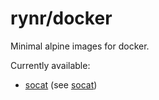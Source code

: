 rynr/docker
===========

Minimal alpine images for docker.

Currently available:

 - [socat](https://hub.docker.com/r/rynr/socat) (see [socat](http://www.dest-unreach.org/socat/))
